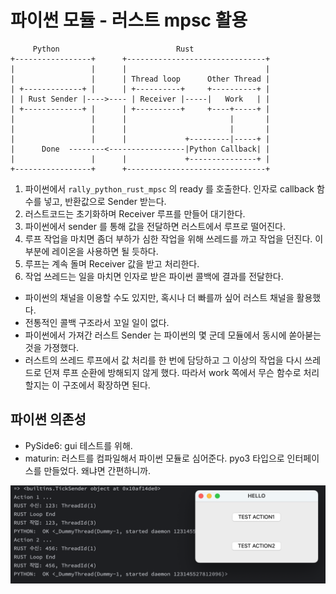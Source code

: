 # 파이썬 모듈 - 러스트 mpsc 활용

```
     Python                          Rust                          
+-----------------+      +-------------------------------+            
|                 |      |                               |            
|                 |      | Thread loop      Other Thread |            
| +-------------+ |      | +----------+     +----------+ |            
| | Rust Sender |---->---- | Receiver |-----|   Work   | |            
| +-------------+ |      | +----------+     +----+-----+ |            
|                 |      |                       |       |            
|                 |      |                       |       |            
|                 |      |             +---------|-----+ |            
|      Done  --------<-----------------|Python Callback| |            
|                 |      |             +---------------+ |            
+-----------------+      +-------------------------------+            
```

1. 파이썬에서 `rally_python_rust_mpsc` 의 ready 를 호출한다.
   인자로 callback 함수를 넣고, 반환값으로 Sender 받는다.
2. 러스트코드는 초기화하며 Receiver 루프를 만들어 대기한다.
3. 파이썬에서 sender 를 통해 값을 전달하면 러스트에서 루프로 떨어진다.
4. 루프 작업을 마치면 좀더 부하가 심한 작업을 위해 쓰레드를 까고 작업을 던진다. 
   이 부분에 레이온을 사용하면 될 듯하다.
5. 루프는 계속 돌며 Receiver 값을 받고 처리한다.
6. 작업 쓰레드는 일을 마치면 인자로 받은 파이썬 콜백에 결과를 전달한다.

- 파이썬의 채널을 이용할 수도 있지만, 혹시나 더 빠를까 싶어 러스트 채널을 활용했다.
- 전통적인 콜백 구조라서 꼬일 일이 없다.
- 파이썬에서 가져간 러스트 Sender 는 파이썬의 몇 군데 모듈에서 동시에 쏟아붇는 것을 가졍했다.
- 러스트의 쓰레드 루프에서 값 처리를 한 번에 담당하고 그 이상의 작업을 다시 쓰레드로 던져 루프 순환에 방해되지 않게 했다.
  따라서 work 쪽에서 무슨 함수로 처리할지는 이 구조에서 확장하면 된다.


## 파이썬 의존성
- PySide6: gui 테스트를 위해.
- maturin: 러스트를 컴파일해서 파이썬 모듈로 심어준다. 
  pyo3 타입으로 인터페이스를 만들었다. 왜냐면 간편하니까.


![ScreenShot](ScreenShot.png)
